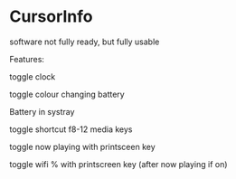 CursorInfo
==========

software not fully ready, but fully usable

Features:

toggle clock

toggle colour changing battery

Battery in systray

toggle shortcut f8-12 media keys

toggle now playing with printsceen key

toggle wifi % with printscreen key (after now playing if on)
